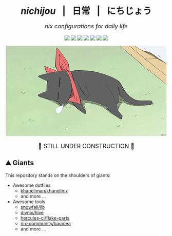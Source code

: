 <!-- nichijou: nix configurations for daily life -->

<h1 align="center"><i>nichijou</i> &ensp;|&ensp; 日常 &ensp;|&ensp; にちじょう </h1>
<p align="center" style="font-size:large;"><i>nix configurations for daily life</i></p>

<p align="center">
<a href="https://nixos.org/"><img src="https://img.shields.io/badge/NixOS-5277C3?logo=nixos&logoColor=fff"></a>
<a href="https://flakehub.com/flake/YOUSIKI/nichijou"><img src="https://img.shields.io/endpoint?url=https://flakehub.com/f/YOUSIKI/nichijou/badge"></a>
<a href="https://github.com/YOUSIKI/nichijou/actions/workflows/check.yaml"><img src="https://github.com/YOUSIKI/nichijou/actions/workflows/check.yaml/badge.svg"></a>
<a href="https://github.com/YOUSIKI/nichijou/actions/workflows/statix.yaml"><img src="https://github.com/YOUSIKI/nichijou/actions/workflows/statix.yaml/badge.svg"></a>
<a href="https://github.com/YOUSIKI/nichijou/actions/workflows/build-nano.yaml"><img src="https://github.com/YOUSIKI/nichijou/actions/workflows/build-nano.yaml/badge.svg"></a>
<a href="https://github.com/YOUSIKI/nichijou/actions/workflows/build-satoshi.yaml"><img src="https://github.com/YOUSIKI/nichijou/actions/workflows/build-satoshi.yaml/badge.svg"></a>
<a href="https://github.com/YOUSIKI/nichijou/actions/workflows/build-hakase.yaml"><img src="https://github.com/YOUSIKI/nichijou/actions/workflows/build-hakase.yaml/badge.svg"></a>
</p>

<p align="center">
  <a href="https://nichijou.fandom.com/wiki/Sakamoto"><img src="static/images/sakamoto.gif" width="500px" alt="Sakamoto"/></a>
</p>

<p align="center" style="font-size:large;">
🚧 STILL UNDER CONSTRUCTION 🚧
</p>

## ⛰️ Giants

This repository stands on the shoulders of giants:

- Awesome dotfiles
  - [khaneliman/khanelinix](https://github.com/khaneliman/khanelinix)
  - and more ...
- Awesome tools
  - [snowfall/lib](https://github.com/snowfallorg/lib)
  - [divnix/hive](https://github.com/divnix/hive)
  - [hercules-ci/flake-parts](https://github.com/hercules-ci/flake-parts)
  - [nix-community/haumea](https://github.com/nix-community/haumea)
  - and more ...
